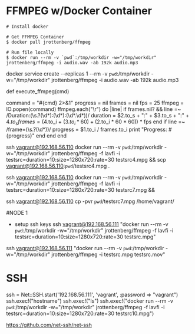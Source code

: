 # FFMPEG w/Docker Container

```
# Install docker

# Get FFMPEG Container
$ docker pull jrottenberg/ffmpeg

# Run file locally
$ docker run --rm -v `pwd`:/tmp/workdir -w="/tmp/workdir" jrottenberg/ffmpeg -i audio.wav -ab 192k audio.mp3
```


docker service create --replicas 1 --rm -v `pwd`:/tmp/workdir -w="/tmp/workdir" jrottenberg/ffmpeg -i audio.wav -ab 192k audio.mp3


def execute_ffmpeg(cmd)

  command = "#{cmd} 2>&1"
  progress = nil
  frames = nil
  fps = 25
  ffmpeg = IO.popen(command)
  ffmpeg.each("\r") do |line|
    if frames.nil? && line =~ /Duration:(\s.?(\d*):(\d*):(\d*\.\d*))/
      duration = $2.to_s + ":" + $3.to_s + ":" + $4.to_s
      frames = ($4.to_i + ($3.to_i * 60) + ($2.to_i * 60 * 60)) * fps
    end
    if line =~ /frame=(\s.?(\d*))/
      progress = $1.to_i / frames.to_i
      print "Progress: #{progress}"
    end
  end
end


ssh vagrant@192.168.56.110 docker run --rm -v `pwd`:/tmp/workdir -w="/tmp/workdir" jrottenberg/ffmpeg -f lavfi -i testsrc=duration=10:size=1280x720:rate=30 testsrc4.mpg && scp vagrant@192.168.56.110:`pwd`/testsrc4.mpg .

ssh vagrant@192.168.56.110 docker run --rm -v `pwd`:/tmp/workdir -w="/tmp/workdir" jrottenberg/ffmpeg -f lavfi -i testsrc=duration=10:size=1280x720:rate=30 testsrc7.mpg &&

ssh vagrant@192.168.56.110 cp -pvr `pwd`/testsrc7.mpg /home/vagrant/


#NODE 1
- setup ssh keys
ssh vagrant@192.168.56.111 "docker run --rm -v `pwd`:/tmp/workdir -w="/tmp/workdir" jrottenberg/ffmpeg -f lavfi -i testsrc=duration=10:size=1280x720:rate=30 testsrc.mpg"

ssh vagrant@192.168.56.111 "docker run --rm -v `pwd`:/tmp/workdir -w="/tmp/workdir" jrottenberg/ffmpeg -i testsrc.mpg testsrc.mov"

# SSH
ssh = Net::SSH.start('192.168.56.111', 'vagrant', :password => "vagrant")
ssh.exec!("hostname")
ssh.exec!("ls")
ssh.exec!("docker run --rm -v `pwd`:/tmp/workdir -w=\"/tmp/workdir\" jrottenberg/ffmpeg -f lavfi -i testsrc=duration=10:size=1280x720:rate=30 testsrc10.mpg")

https://github.com/net-ssh/net-ssh
